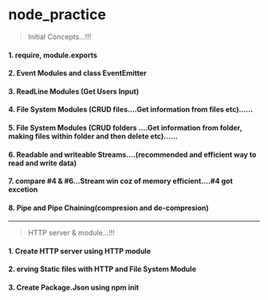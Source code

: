 # node_practice

> Initial Concepts...!!!

#### 1. require, module.exports
#### 2. Event Modules and class EventEmitter
#### 3. ReadLine Modules (Get Users Input)
#### 4. File System Modules (CRUD  files....Get information from files etc)......
#### 5. File System Modules (CRUD folders ....Get information from folder, making files within folder and then delete  etc)......
#### 6. Readable and writeable Streams....(recommended and efficient way to read and write data)
#### 7. compare #4 & #6...Stream win coz of memory efficient....#4 got excetion
#### 8. Pipe and Pipe Chaining(compresion and de-compresion) 

---


> HTTP server & module...!!! 

#### 1. Create HTTP server using HTTP module
#### 2. erving Static files with HTTP and File System Module
#### 3. Create Package.Json using npm init